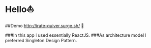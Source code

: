 # Hello:boat:

##Demo  http://irate-quiver.surge.sh/ :tophat:

###In this app I used essentially ReactJS.
###As architecture model I preferred Singleton Design Pattern.
